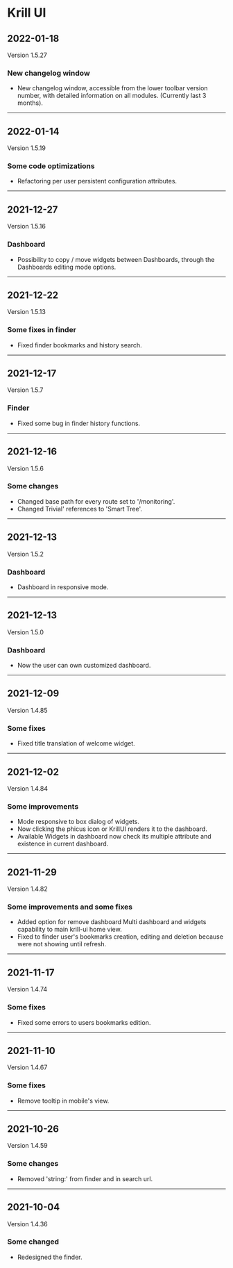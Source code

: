 # Krill UI

## 2022-01-18
Version 1.5.27

### New changelog window

<ul><li>New changelog window, accessible from the lower toolbar version number, with detailed information on all modules. (Currently last 3 months).</li></ul>

---

## 2022-01-14
Version 1.5.19

### Some code optimizations

<ul><li>Refactoring per user persistent configuration attributes.</li></ul>

---

## 2021-12-27
Version 1.5.16

### Dashboard

<ul><li>Possibility to copy / move widgets between Dashboards, through the Dashboards editing mode options.</li></ul>

---

## 2021-12-22
Version 1.5.13

### Some fixes in finder

<ul><li>Fixed finder bookmarks and history search.</li></ul>

---

## 2021-12-17
Version 1.5.7

### Finder

<ul><li>Fixed some bug in finder history functions.</li></ul>

---

## 2021-12-16
Version 1.5.6

### Some changes

<ul><li>Changed base path for every route set to '/monitoring'.</li><li>Changed Trivial' references to 'Smart Tree'.</li></ul>

---

## 2021-12-13
Version 1.5.2

### Dashboard

<ul><li>Dashboard in responsive mode.</li></ul>

---

## 2021-12-13
Version 1.5.0

### Dashboard

<ul><li>Now the user can own customized dashboard.</li></ul>

---

## 2021-12-09
Version 1.4.85

### Some fixes

<ul><li>Fixed title translation of welcome widget.</li></ul>

---

## 2021-12-02
Version 1.4.84

### Some improvements

<ul><li>Mode responsive to box dialog of widgets.</li><li>Now clicking the phicus icon or KrillUI renders it to the dashboard.</li><li>Available Widgets in dashboard now check its multiple attribute and existence in current dashboard.</li></ul>

---

## 2021-11-29
Version 1.4.82

### Some improvements and some fixes

<ul><li>Added option for remove dashboard Multi dashboard and widgets capability to main krill-ui home view.</li><li>Fixed to finder user's bookmarks creation, editing and deletion because were not showing until refresh.</li></ul>

---

## 2021-11-17
Version 1.4.74

### Some fixes

<ul><li>Fixed some errors to users bookmarks edition.</li></ul>

---

## 2021-11-10
Version 1.4.67

### Some fixes

<ul><li>Remove tooltip in mobile's view.</li></ul>

---

## 2021-10-26
Version 1.4.59

### Some changes

<ul><li>Removed 'string:' from finder and in search url.</li></ul>

---

## 2021-10-04
Version 1.4.36

### Some changed

<ul><li>Redesigned the finder.</li></ul>

